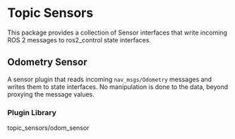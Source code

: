 # Topic Sensors

This package provides a collection of Sensor interfaces that write incoming
ROS 2 messages to ros2_control state interfaces.

## Odometry Sensor

A sensor plugin that reads incoming `nav_msgs/Odometry` messages and writes
them to state interfaces. No manipulation is done to the data, beyond proxying
the message values.

### Plugin Library

topic_sensors/odom_sensor
